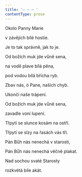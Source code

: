 ```yaml
---
title: '– – – '
contentType: prose
---
```


Okolo Panny Marie

v závějích bílé hostie.

Je to tak správně, jak to je.

Od božích muk jde vůně sena,

na vodě plave bílá pěna,

pod vodou bílá břicha ryb.

Zbav nás, ó Pane, našich chyb.

Ukonči naše trápení.

Od božích muk jde vůně sena,

zavadle voní lupení.

Třpytí se slunce kosám na ostří.

Třpytí se slzy na řasách vás tří.

Pán Bůh nás nenechá v starosti,

Pán Bůh nás nenechá věčně plakat.

Nad sochou svaté Starosty

rozkvétá bíle akát.
